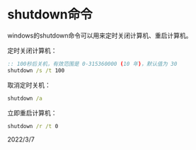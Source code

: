 # shutdown命令

windows的shutdown命令可以用来定时关闭计算机、重启计算机。  

定时关闭计算机：  
```bat
:: 100秒后关机，有效范围是 0-315360000 (10 年)，默认值为 30
shutdown /s /t 100
```
取消定时关机：  
```bat
shutdown /a
```
立即重启计算机：  
```bat
shutdown /r /t 0
```


2022/3/7  
